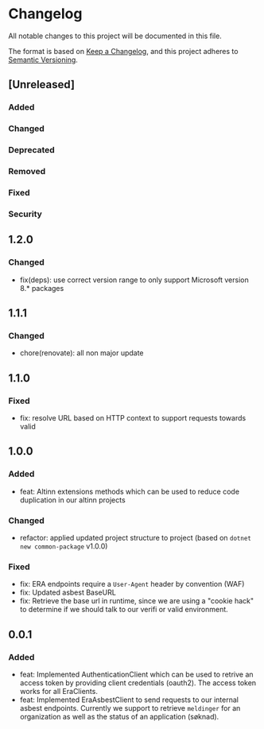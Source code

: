 # Changelog

All notable changes to this project will be documented in this file.

The format is based on [Keep a Changelog](https://keepachangelog.com/en/1.1.0/),
and this project adheres to [Semantic Versioning](https://semver.org/spec/v2.0.0.html).

## [Unreleased]

### Added <!-- for new features. -->

### Changed <!--  for changes in existing functionality. -->

### Deprecated <!--  for soon-to-be removed features. -->

### Removed <!-- for now removed features. -->

### Fixed <!-- for any bug fixes. -->

### Security <!-- in case of vulnerabilities. -->

## 1.2.0

### Changed

- fix(deps): use correct version range to only support Microsoft version 8.* packages

## 1.1.1

### Changed

- chore(renovate): all non major update

## 1.1.0

### Fixed

- fix: resolve URL based on HTTP context to support requests towards valid

## 1.0.0

### Added

- feat: Altinn extensions methods which can be used to reduce code duplication in our altinn projects

### Changed

- refactor: applied updated project structure to project (based on `dotnet new common-package` v1.0.0)

### Fixed

- fix: ERA endpoints require a `User-Agent` header by convention (WAF)
- fix: Updated asbest BaseURL
- fix: Retrieve the base url in runtime, since we are using a "cookie hack" to determine if we should talk to our verifi or valid environment.

## 0.0.1

### Added

- feat: Implemented AuthenticationClient which can be used to retrive an access token by providing client credentials (oauth2). The access token works for all EraClients.
- feat: Implemented EraAsbestClient to send requests to our internal asbest endpoints. Currently we support to retrieve `meldinger` for an organization as well as the status of an application (søknad).

